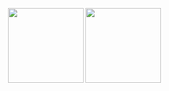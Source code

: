 <!--### Hi there 👋 -->

<!--
**kuoyaoming93/kuoyaoming93** is a ✨ _special_ ✨ repository because its `README.md` (this file) appears on your GitHub profile.

Here are some ideas to get you started:

- 🔭 I’m currently working on ...
- 🌱 I’m currently learning ...
- 👯 I’m looking to collaborate on ...
- 🤔 I’m looking for help with ...
- 💬 Ask me about ...
- 📫 How to reach me: ...
- 😄 Pronouns: ...
- ⚡ Fun fact: ...
-->


<p align=center>
  <img height=150 align="center" src="https://github-readme-stats.vercel.app/api/top-langs/?username=kuoyaoming93&layout=compact">
  <img height=150 align="center" src="https://github-readme-stats.vercel.app/api?username=kuoyaoming93&show_icons=true&theme=prussian" />
</p>
